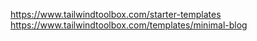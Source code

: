 https://www.tailwindtoolbox.com/starter-templates
https://www.tailwindtoolbox.com/templates/minimal-blog

